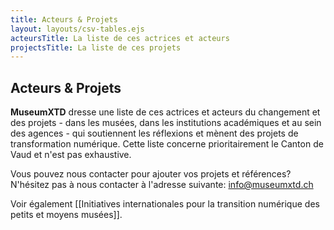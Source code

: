 ```yaml
---
title: Acteurs & Projets
layout: layouts/csv-tables.ejs
acteursTitle: La liste de ces actrices et acteurs
projectsTitle: La liste de ces projets
---
```


## Acteurs & Projets
**MuseumXTD** dresse une liste de ces actrices et acteurs du changement et des projets - dans les musées, dans les institutions académiques et au sein des agences - qui soutiennent les réflexions et mènent des projets de transformation numérique. Cette liste concerne prioritairement le Canton de Vaud et n'est pas exhaustive.

Vous pouvez nous contacter pour ajouter vos projets et références? N'hésitez pas à nous contacter à l'adresse suivante: [info@museumxtd.ch](mailto:info@museumxtd.ch)

Voir également [[Initiatives internationales pour la transition numérique des petits et moyens musées]]. 

